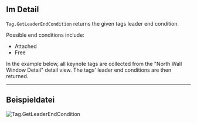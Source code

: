 ## Im Detail
`Tag.GetLeaderEndCondition` returns the given tags leader end condition.

Possible end conditions include:
- Attached
- Free

In the example below, all keynote tags are collected from the "North Wall Window Detail" detail view. The tags' leader end conditions are then returned.

___
## Beispieldatei

![Tag.GetLeaderEndCondition](./Revit.Elements.Tag.GetLeaderEndCondition_img.jpg)

